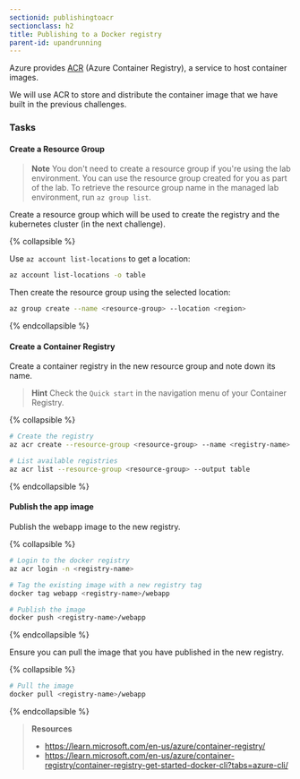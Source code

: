 ```yaml
---
sectionid: publishingtoacr
sectionclass: h2
title: Publishing to a Docker registry
parent-id: upandrunning
---
```


Azure provides [ACR](https://learn.microsoft.com/en-us/azure/container-registry/) (Azure Container Registry), a service to host container images.

We will use ACR to store and distribute the container image that we have built in the previous challenges.

### Tasks

#### Create a Resource Group

> **Note** You don't need to create a resource group if you're using the lab environment. You can use the resource group created for you as part of the lab. To retrieve the resource group name in the managed lab environment, run `az group list`.

Create a resource group which will be used to create the registry and the kubernetes cluster (in the next challenge).

{% collapsible %}

Use `az account list-locations` to get a location:

```sh
az account list-locations -o table
```

Then create the resource group using the selected location:

```sh
az group create --name <resource-group> --location <region>
```

{% endcollapsible %}


#### Create a Container Registry

Create a container registry in the new resource group and note down its name.

> **Hint** Check the `Quick start` in the navigation menu of your Container Registry.

{% collapsible %}

```sh
# Create the registry
az acr create --resource-group <resource-group> --name <registry-name> --sku Basic

# List available registries
az acr list --resource-group <resource-group> --output table
```

{% endcollapsible %}


#### Publish the app image

Publish the webapp image to the new registry.

{% collapsible %}

```sh
# Login to the docker registry
az acr login -n <registry-name>

# Tag the existing image with a new registry tag
docker tag webapp <registry-name>/webapp

# Publish the image
docker push <registry-name>/webapp
```

{% endcollapsible %}

Ensure you can pull the image that you have published in the new registry.


{% collapsible %}

```sh
# Pull the image
docker pull <registry-name>/webapp
```

{% endcollapsible %}


> **Resources**
> * <https://learn.microsoft.com/en-us/azure/container-registry/>
> * <https://learn.microsoft.com/en-us/azure/container-registry/container-registry-get-started-docker-cli?tabs=azure-cli/>

